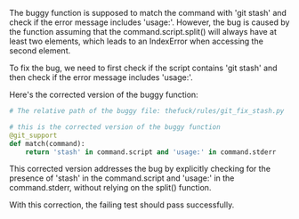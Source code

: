 The buggy function is supposed to match the command with 'git stash' and check if the error message includes 'usage:'. However, the bug is caused by the function assuming that the command.script.split() will always have at least two elements, which leads to an IndexError when accessing the second element.

To fix the bug, we need to first check if the script contains 'git stash' and then check if the error message includes 'usage:'.

Here's the corrected version of the buggy function:

```python
# The relative path of the buggy file: thefuck/rules/git_fix_stash.py

# this is the corrected version of the buggy function
@git_support
def match(command):
    return 'stash' in command.script and 'usage:' in command.stderr
```

This corrected version addresses the bug by explicitly checking for the presence of 'stash' in the command.script and 'usage:' in the command.stderr, without relying on the split() function.

With this correction, the failing test should pass successfully.